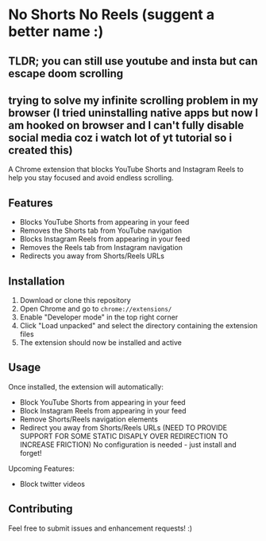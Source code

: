 # No Shorts No Reels (suggent a better name :)
## TLDR; you can still use youtube and insta but can escape doom scrolling 

## trying to solve my infinite scrolling problem in my browser (I tried uninstalling native apps but now I am hooked on browser and I can't fully disable social media coz i watch lot of yt tutorial so i created this)

A Chrome extension that blocks YouTube Shorts and Instagram Reels to help you stay focused and avoid endless scrolling.

## Features

- Blocks YouTube Shorts from appearing in your feed
- Removes the Shorts tab from YouTube navigation
- Blocks Instagram Reels from appearing in your feed
- Removes the Reels tab from Instagram navigation
- Redirects you away from Shorts/Reels URLs

## Installation

1. Download or clone this repository
2. Open Chrome and go to `chrome://extensions/`
3. Enable "Developer mode" in the top right corner
4. Click "Load unpacked" and select the directory containing the extension files
5. The extension should now be installed and active

## Usage

Once installed, the extension will automatically:
- Block YouTube Shorts from appearing in your feed
- Block Instagram Reels from appearing in your feed
- Remove Shorts/Reels navigation elements
- Redirect you away from Shorts/Reels URLs (NEED TO PROVIDE SUPPORT FOR SOME STATIC DISAPLY OVER REDIRECTION TO INCREASE FRICTION)
No configuration is needed - just install and forget!

Upcoming Features:
- Block twitter videos

## Contributing

Feel free to submit issues and enhancement requests! :) 